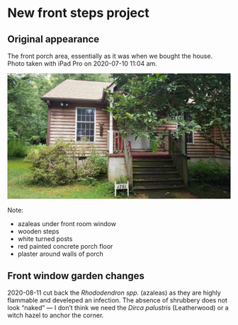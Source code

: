 # New front steps project

## Original appearance

The front porch area, essentially as it was when we bought the house. Photo taken with iPad Pro on 2020-07-10 11:04 am.

![Front porch 2020](2020SummerPorch.jpg)

Note:
- azaleas under front room window
- wooden steps
- white turned posts
- red painted concrete porch floor
- plaster around walls of porch

## Front window garden changes

2020-08-11 cut back the _Rhododendron spp._ (azaleas) as they are highly flammable and  develeped an infection. The absence of shrubbery does not look “naked” — I don’t think we need the _Dirca palustris_ (Leatherwood) or a witch hazel to anchor the corner. 
